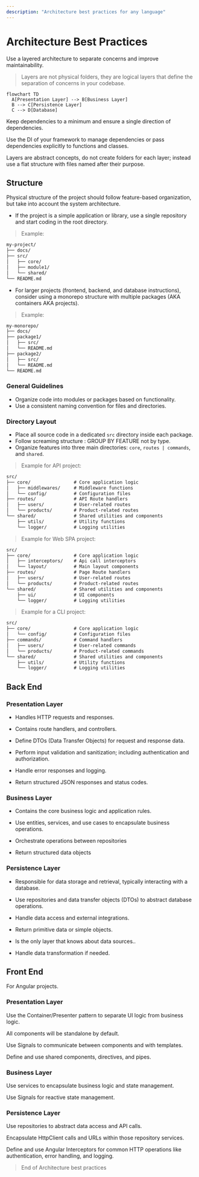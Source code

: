 ```yaml
---
description: "Architecture best practices for any language"
---
```


# Architecture Best Practices

Use a layered architecture to separate concerns and improve maintainability.

> Layers are not physical folders, they are logical layers that define the separation of concerns in your codebase.

```mermaid
flowchart TD
  A[Presentation Layer] --> B[Business Layer]
  B --> C[Persistence Layer]
  C --> D[Database]
```

Keep dependencies to a minimum and ensure a single direction of dependencies.

Use the DI of your framework to manage dependencies or pass dependencies explicitly to functions and classes.

Layers are abstract concepts, do not create folders for each layer; instead use a flat structure with files named after their purpose.

## Structure

Physical structure of the project should follow feature-based organization, but take into account the system architecture.

- If the project is a simple application or library, use a single repository and start coding in the root directory.

> Example:

```txt
my-project/
├── docs/
├── src/
│   ├── core/
│   ├── module1/
│   └── shared/
└── README.md
```

- For larger projects (frontend, backend, and database instructions), consider using a monorepo structure with multiple packages (AKA containers AKA projects).

> Example:

```txt
my-monorepo/
├── docs/
├── package1/
│   ├── src/
│   └── README.md
├── package2/
│   ├── src/
│   └── README.md
└── README.md
```

### General Guidelines

- Organize code into modules or packages based on functionality.
- Use a consistent naming convention for files and directories.

### Directory Layout

- Place all source code in a dedicated `src` directory inside each package.
- Follow screaming structure : GROUP BY FEATURE not by type.
- Organize features into three main directories: `core`, `routes | commands`, and `shared`.

> Example for API project:

```txt
src/
├── core/                # Core application logic
│   ├── middlewares/     # Middleware functions
│   └── config/          # Configuration files
├── routes/              # API Route handlers
│   ├── users/           # User-related routes
│   └── products/        # Product-related routes
└── shared/              # Shared utilities and components
    ├── utils/           # Utility functions
    └── logger/          # Logging utilities
```

> Example for Web SPA project:

```txt
src/
├── core/                # Core application logic
│   ├── interceptors/    # Api call interceptors
│   └── layout/          # Main layout components
├── routes/              # Page Route handlers
│   ├── users/           # User-related routes
│   └── products/        # Product-related routes
└── shared/              # Shared utilities and components
    ├── ui/              # UI components
    └── logger/          # Logging utilities
```

> Example for a CLI project:

```txt
src/
├── core/                # Core application logic
│   └── config/          # Configuration files
├── commands/            # Command handlers
│   ├── users/           # User-related commands
│   └── products/        # Product-related commands
└── shared/              # Shared utilities and components
    ├── utils/           # Utility functions
    └── logger/          # Logging utilities
```

## Back End

### Presentation Layer

- Handles HTTP requests and responses.

- Contains route handlers, and controllers.

- Define DTOs (Data Transfer Objects) for request and response data.

- Perform input validation and sanitization; including authentication and authorization.

- Handle error responses and logging.

- Return structured JSON responses and status codes.

### Business Layer

- Contains the core business logic and application rules.

- Use entities, services, and use cases to encapsulate business operations.

- Orchestrate operations between repositories

- Return structured data objects

### Persistence Layer

- Responsible for data storage and retrieval, typically interacting with a database.

- Use repositories and data transfer objects (DTOs) to abstract database operations.

- Handle data access and external integrations.

- Return primitive data or simple objects.

- Is the only layer that knows about data sources..

- Handle data transformation if needed.

## Front End

For Angular projects.

### Presentation Layer

Use the Container/Presenter pattern to separate UI logic from business logic.

All components will be standalone by default.

Use Signals to communicate between components and with templates.

Define and use shared components, directives, and pipes.

### Business Layer

Use services to encapsulate business logic and state management.

Use Signals for reactive state management.

### Persistence Layer

Use repositories to abstract data access and API calls.

Encapsulate HttpClient calls and URLs within those repository services.

Define and use Angular Interceptors for common HTTP operations like authentication, error handling, and logging.

> End of Architecture best practices
